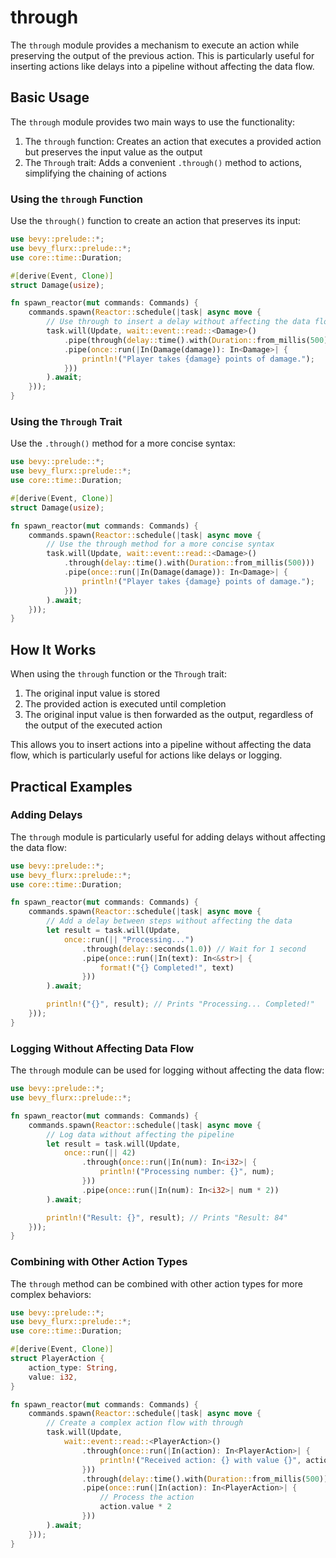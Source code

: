 # through

The `through` module provides a mechanism to execute an action while preserving the output of the previous action. This is particularly useful for inserting actions like delays into a pipeline without affecting the data flow.

## Basic Usage

The `through` module provides two main ways to use the functionality:

1. The `through` function: Creates an action that executes a provided action but preserves the input value as the output
2. The `Through` trait: Adds a convenient `.through()` method to actions, simplifying the chaining of actions

### Using the `through` Function

Use the `through()` function to create an action that preserves its input:

```rust
use bevy::prelude::*;
use bevy_flurx::prelude::*;
use core::time::Duration;

#[derive(Event, Clone)]
struct Damage(usize);

fn spawn_reactor(mut commands: Commands) {
    commands.spawn(Reactor::schedule(|task| async move {
        // Use through to insert a delay without affecting the data flow
        task.will(Update, wait::event::read::<Damage>()
            .pipe(through(delay::time().with(Duration::from_millis(500))))
            .pipe(once::run(|In(Damage(damage)): In<Damage>| {
                println!("Player takes {damage} points of damage.");
            }))
        ).await;
    }));
}
```

### Using the `Through` Trait

Use the `.through()` method for a more concise syntax:

```rust
use bevy::prelude::*;
use bevy_flurx::prelude::*;
use core::time::Duration;

#[derive(Event, Clone)]
struct Damage(usize);

fn spawn_reactor(mut commands: Commands) {
    commands.spawn(Reactor::schedule(|task| async move {
        // Use the through method for a more concise syntax
        task.will(Update, wait::event::read::<Damage>()
            .through(delay::time().with(Duration::from_millis(500)))
            .pipe(once::run(|In(Damage(damage)): In<Damage>| {
                println!("Player takes {damage} points of damage.");
            }))
        ).await;
    }));
}
```

## How It Works

When using the `through` function or the `Through` trait:

1. The original input value is stored
2. The provided action is executed until completion
3. The original input value is then forwarded as the output, regardless of the output of the executed action

This allows you to insert actions into a pipeline without affecting the data flow, which is particularly useful for actions like delays or logging.

## Practical Examples

### Adding Delays

The `through` module is particularly useful for adding delays without affecting the data flow:

```rust
use bevy::prelude::*;
use bevy_flurx::prelude::*;
use core::time::Duration;

fn spawn_reactor(mut commands: Commands) {
    commands.spawn(Reactor::schedule(|task| async move {
        // Add a delay between steps without affecting the data
        let result = task.will(Update, 
            once::run(|| "Processing...")
                .through(delay::seconds(1.0)) // Wait for 1 second
                .pipe(once::run(|In(text): In<&str>| {
                    format!("{} Completed!", text)
                }))
        ).await;

        println!("{}", result); // Prints "Processing... Completed!"
    }));
}
```

### Logging Without Affecting Data Flow

The `through` module can be used for logging without affecting the data flow:

```rust
use bevy::prelude::*;
use bevy_flurx::prelude::*;

fn spawn_reactor(mut commands: Commands) {
    commands.spawn(Reactor::schedule(|task| async move {
        // Log data without affecting the pipeline
        let result = task.will(Update, 
            once::run(|| 42)
                .through(once::run(|In(num): In<i32>| {
                    println!("Processing number: {}", num);
                }))
                .pipe(once::run(|In(num): In<i32>| num * 2))
        ).await;

        println!("Result: {}", result); // Prints "Result: 84"
    }));
}
```

### Combining with Other Action Types

The `through` method can be combined with other action types for more complex behaviors:

```rust
use bevy::prelude::*;
use bevy_flurx::prelude::*;
use core::time::Duration;

#[derive(Event, Clone)]
struct PlayerAction {
    action_type: String,
    value: i32,
}

fn spawn_reactor(mut commands: Commands) {
    commands.spawn(Reactor::schedule(|task| async move {
        // Create a complex action flow with through
        task.will(Update, 
            wait::event::read::<PlayerAction>()
                .through(once::run(|In(action): In<PlayerAction>| {
                    println!("Received action: {} with value {}", action.action_type, action.value);
                }))
                .through(delay::time().with(Duration::from_millis(500))) // Add a delay
                .pipe(once::run(|In(action): In<PlayerAction>| {
                    // Process the action
                    action.value * 2
                }))
        ).await;
    }));
}
```